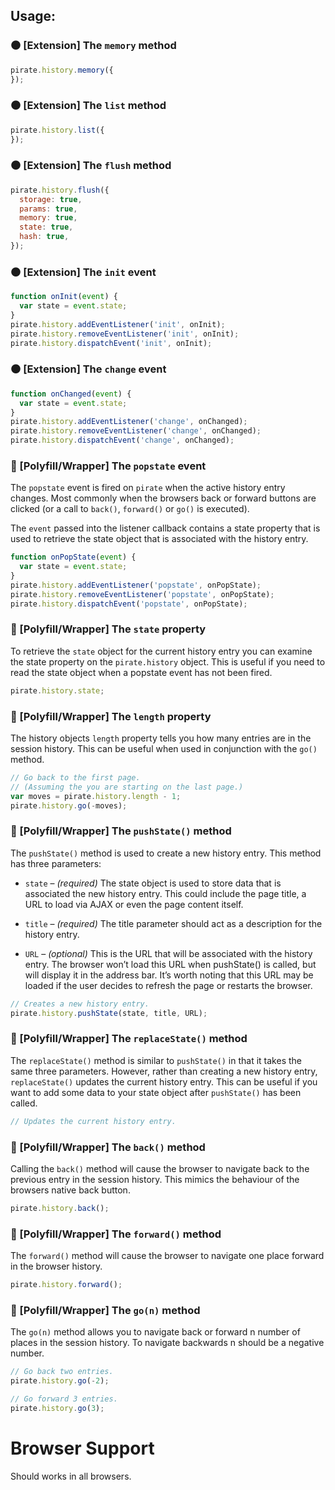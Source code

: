 ## Usage:

### :black_circle: [Extension] The `memory` method

```javascript
pirate.history.memory({
});
```


### :black_circle: [Extension] The `list` method

```javascript
pirate.history.list({
});
```


### :black_circle: [Extension] The `flush` method

```javascript
pirate.history.flush({
  storage: true,
  params: true,
  memory: true,
  state: true,
  hash: true,
});
```

### :black_circle: [Extension] The `init` event

```javascript
function onInit(event) {
  var state = event.state;
}
pirate.history.addEventListener('init', onInit);
pirate.history.removeEventListener('init', onInit);
pirate.history.dispatchEvent('init', onInit);
```


### :black_circle: [Extension] The `change` event

```javascript
function onChanged(event) {
  var state = event.state;
}
pirate.history.addEventListener('change', onChanged);
pirate.history.removeEventListener('change', onChanged);
pirate.history.dispatchEvent('change', onChanged);
```


### :large_blue_circle: [Polyfill/Wrapper] The `popstate` event

The `popstate` event is fired on `pirate` when the active history entry changes. Most commonly when the browsers back or forward buttons are clicked (or a call to `back()`, `forward()` or `go()` is executed).

The `event` passed into the listener callback contains a state property that is used to retrieve the state object that is associated with the history entry.

```javascript
function onPopState(event) {
  var state = event.state;
}
pirate.history.addEventListener('popstate', onPopState);
pirate.history.removeEventListener('popstate', onPopState);
pirate.history.dispatchEvent('popstate', onPopState);
```


### :large_blue_circle: [Polyfill/Wrapper] The `state` property

To retrieve the `state` object for the current history entry you can examine the state property on the `pirate.history` object. This is useful if you need to read the state object when a popstate event has not been fired.

```javascript
pirate.history.state;
```


### :large_blue_circle: [Polyfill/Wrapper] The `length` property

The history objects `length` property tells you how many entries are in the session history. This can be useful when used in conjunction with the `go()` method.

```javascript
// Go back to the first page.
// (Assuming the you are starting on the last page.)
var moves = pirate.history.length - 1;
pirate.history.go(-moves);
```


### :large_blue_circle: [Polyfill/Wrapper] The `pushState()` method

The `pushState()` method is used to create a new history entry. This method has three parameters:

* `state` – _(required)_ The state object is used to store data that is associated the new history entry. This could include the page title, a URL to load via AJAX or even the page content itself.

* `title` – _(required)_ The title parameter should act as a description for the history entry.

* `URL` – _(optional)_ This is the URL that will be associated with the history entry. The browser won’t load this URL when pushState() is called, but will display it in the address bar. It’s worth noting that this URL may be loaded if the user decides to refresh the page or restarts the browser.

```javascript
// Creates a new history entry.
pirate.history.pushState(state, title, URL);
```


### :large_blue_circle: [Polyfill/Wrapper] The `replaceState()` method

The `replaceState()` method is similar to `pushState()` in that it takes the same three parameters. However, rather than creating a new history entry,  `replaceState()` updates the current history entry. This can be useful if you want to add some data to your state object after `pushState()` has been called.

```javascript
// Updates the current history entry.
```


### :large_blue_circle: [Polyfill/Wrapper] The `back()` method

Calling the `back()` method will cause the browser to navigate back to the previous entry in the session history. This mimics the behaviour of the browsers native back button.

```javascript
pirate.history.back();
```


### :large_blue_circle: [Polyfill/Wrapper] The `forward()` method

The `forward()` method will cause the browser to navigate one place forward in the browser history.

```javascript
pirate.history.forward();
```


### :large_blue_circle: [Polyfill/Wrapper] The `go(n)` method

The `go(n)` method allows you to navigate back or forward n number of places in the session history. To navigate backwards n should be a negative number.

```javascript
// Go back two entries.
pirate.history.go(-2);

// Go forward 3 entries.
pirate.history.go(3);
```


# Browser Support

Should works in all browsers.

